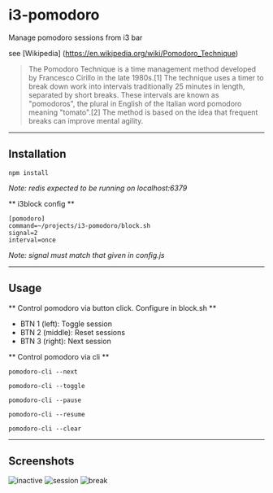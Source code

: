 # i3-pomodoro #

Manage pomodoro sessions from i3 bar

see [Wikipedia] (https://en.wikipedia.org/wiki/Pomodoro_Technique)

> The Pomodoro Technique is a time management method developed
> by Francesco Cirillo in the late 1980s.[1] The technique uses
> a timer to break down work into intervals traditionally 25
> minutes in length, separated by short breaks. These intervals
> are known as "pomodoros", the plural in English of the Italian
> word pomodoro meaning "tomato".[2] The method is based on the
> idea that frequent breaks can improve mental agility.

---

## Installation ##

`npm install`

*Note: redis expected to be running on localhost:6379*

** i3block config **

    [pomodoro]
    command=~/projects/i3-pomodoro/block.sh
    signal=2
    interval=once

*Note: signal must match that given in config.js*

---

## Usage ##

** Control pomodoro via button click. Configure in block.sh **

* BTN 1 (left):   Toggle session
* BTN 2 (middle): Reset sessions
* BTN 3 (right):  Next session

** Control pomodoro via cli **

`pomodoro-cli --next`

`pomodoro-cli --toggle`

`pomodoro-cli --pause`

`pomodoro-cli --resume`

`pomodoro-cli --clear`

---

## Screenshots ##

![inactive](http://i.imgur.com/VZzsXeW.png)
![session](http://i.imgur.com/mJC06qe.png)
![break](http://i.imgur.com/I5wDBZ1.png)
